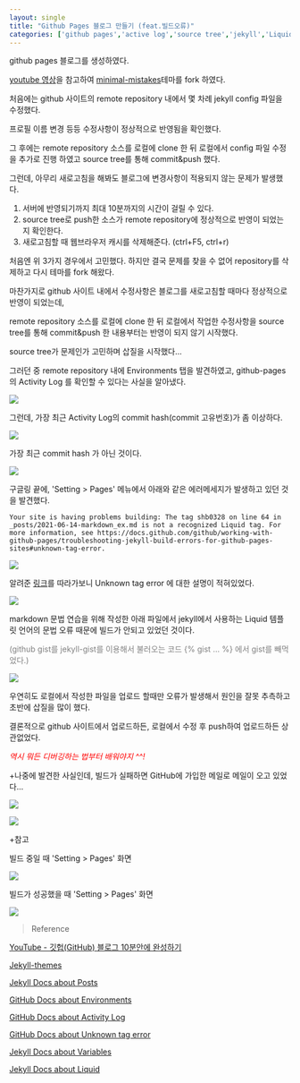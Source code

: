 ```yaml
---
layout: single
title: "Github Pages 블로그 만들기 (feat.빌드오류)"
categories: ['github pages','active log','source tree','jekyll','Liquid','jekyll-gist']
---
```


github pages 블로그를 생성하였다.

[youtube 영상](https://www.youtube.com/watch?v=ACzFIAOsfpM)을 참고하여 [minimal-mistakes](https://github.com/mmistakes/minimal-mistakes)테마를 fork 하였다.

처음에는 github 사이트의 remote repository 내에서 몇 차례 jekyll config 파일을 수정했다.

프로필 이름 변경 등등 수정사항이 정상적으로 반영됨을 확인했다.

그 후에는 remote repository 소스를 로컬에 clone 한 뒤 로컬에서 config 파일 수정을 추가로 진행 하였고 source tree를 통해 commit&push 했다.

그런데, 아무리 새로고침을 해봐도 블로그에 변경사항이 적용되지 않는 문제가 발생했다.

1. 서버에 반영되기까지 최대 10분까지의 시간이 걸릴 수 있다.
2. source tree로 push한 소스가 remote repository에 정상적으로 반영이 되었는지 확인한다.
3. 새로고침할 때 웹브라우저 캐시를 삭제해준다. (ctrl+F5, ctrl+r)

처음엔 위 3가지 경우에서 고민했다.
하지만 결국 문제를 찾을 수 없어 repository를 삭제하고 다시 테마를 fork 해왔다.

마찬가지로 github 사이트 내에서 수정사항은 블로그를 새로고침할 때마다 정상적으로 반영이 되었는데,

remote repository 소스를 로컬에 clone 한 뒤 로컬에서 작업한 수정사항을 source tree를 통해 commit&push 한 내용부터는 반영이 되지 않기 시작했다.

source tree가 문제인가 고민하며 삽질을 시작했다...

그러던 중 remote repository 내에 Environments 탭을 발견하였고,
github-pages 의 Activity Log 를 확인할 수 있다는 사실을 알아냈다.

![](/../shb0328.github.io/assets/images/210615140130.png)

그런데, 가장 최근 Activity Log의 commit hash(commit 고유번호)가 좀 이상하다.

![](/../shb0328.github.io/assets/images/210615140200.png)

가장 최근 commit hash 가 아닌 것이다.

![](/../shb0328.github.io/assets/images/210615140253.png)

구글링 끝에, 
'Setting > Pages' 메뉴에서 아래와 같은 에러메세지가 발생하고 있던 것을 발견했다.

```
Your site is having problems building: The tag shb0328 on line 64 in _posts/2021-06-14-markdown_ex.md is not a recognized Liquid tag. For more information, see https://docs.github.com/github/working-with-github-pages/troubleshooting-jekyll-build-errors-for-github-pages-sites#unknown-tag-error.
```

![](/../shb0328.github.io/assets/images/210615140437.png)

알려준 [링크](https://docs.github.com/github/working-with-github-pages/troubleshooting-jekyll-build-errors-for-github-pages-sites#unknown-tag-error)를 따라가보니 Unknown tag error 에 대한 설명이 적혀있었다.

![](/../shb0328.github.io/assets/images/210615140549.png)

markdown 문법 연습을 위해 작성한 아래 파일에서 jekyll에서 사용하는 Liquid 템플릿 언어의 문법 오류 때문에 빌드가 안되고 있었던 것이다.

<span style="color:grey">(github gist를 jekyll-gist를 이용해서 불러오는 코드 {% gist ... %} 에서 gist를 빼먹었다.)</span>

![](/../shb0328.github.io/assets/images/210615140623.png)

우연히도 로컬에서 작성한 파일을 업로드 할때만 오류가 발생해서 원인을 잘못 추측하고 초반에 삽질을 많이 했다. 

결론적으로 github 사이트에서 업로드하든, 로컬에서 수정 후 push하여 업로드하든 상관없었다.

<span style="color:red">*역시 뭐든 디버깅하는 법부터 배워야지 ^^!*</span>

+나중에 발견한 사실인데, 빌드가 실패하면 GitHub에 가입한 메일로 메일이 오고 있었다...

![](/../shb0328.github.io/assets/images/210615141016.png)

![](/../shb0328.github.io/assets/images/210615141011.png)

+참고

빌드 중일 때 'Setting > Pages' 화면

![](/../shb0328.github.io/assets/images/210615144410.png)

빌드가 성공했을 때 'Setting > Pages' 화면

![](/../shb0328.github.io/assets/images/210615144425.png)

>Reference

[YouTube - 깃헙(GitHub) 블로그 10분안에 완성하기](https://www.youtube.com/watch?v=ACzFIAOsfpM)

[Jekyll-themes](https://github.com/topics/jekyll-theme)

[Jekyll Docs about Posts](https://jekyllrb.com/docs/posts/)

[GitHub Docs about Environments](https://docs.github.com/en/actions/reference/environments)

[GitHub Docs about Activity Log](https://docs.github.com/en/github/administering-a-repository/managing-repository-settings/viewing-deployment-activity-for-your-repository)

[GitHub Docs about Unknown tag error](https://docs.github.com/en/pages/setting-up-a-github-pages-site-with-jekyll/troubleshooting-jekyll-build-errors-for-github-pages-sites#unknown-tag-error)

[Jekyll Docs about Variables](https://jekyllrb.com/docs/variables/)

[Jekyll Docs about Liquid](https://jekyllrb.com/docs/liquid/)